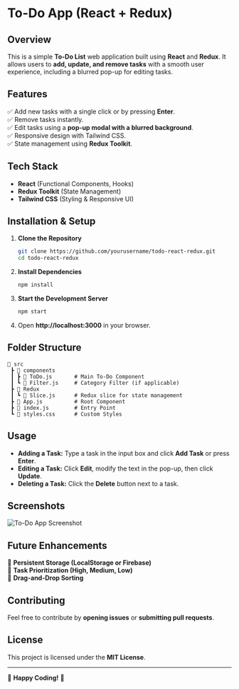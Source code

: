 # To-Do App (React + Redux)

## Overview
This is a simple **To-Do List** web application built using **React** and **Redux**. It allows users to **add, update, and remove tasks** with a smooth user experience, including a blurred pop-up for editing tasks.

## Features
✅ Add new tasks with a single click or by pressing **Enter**.  
✅ Remove tasks instantly.  
✅ Edit tasks using a **pop-up modal with a blurred background**.  
✅ Responsive design with Tailwind CSS.  
✅ State management using **Redux Toolkit**.  

## Tech Stack
- **React** (Functional Components, Hooks)
- **Redux Toolkit** (State Management)
- **Tailwind CSS** (Styling & Responsive UI)

## Installation & Setup
1. **Clone the Repository**
   ```sh
   git clone https://github.com/yourusername/todo-react-redux.git
   cd todo-react-redux
   ```
2. **Install Dependencies**
   ```sh
   npm install
   ```
3. **Start the Development Server**
   ```sh
   npm start
   ```
4. Open **http://localhost:3000** in your browser.

## Folder Structure
```
📂 src
 ┣ 📂 components
 ┃ ┣ 📜 ToDo.js       # Main To-Do Component
 ┃ ┗ 📜 Filter.js     # Category Filter (if applicable)
 ┣ 📂 Redux
 ┃ ┗ 📜 Slice.js      # Redux slice for state management
 ┣ 📜 App.js          # Root Component
 ┣ 📜 index.js        # Entry Point
 ┗ 📜 styles.css      # Custom Styles
```

## Usage
- **Adding a Task:** Type a task in the input box and click **Add Task** or press **Enter**.
- **Editing a Task:** Click **Edit**, modify the text in the pop-up, then click **Update**.
- **Deleting a Task:** Click the **Delete** button next to a task.

## Screenshots
![To-Do App Screenshot](https://via.placeholder.com/800x400.png?text=To-Do+App+UI)

## Future Enhancements
🚀 **Persistent Storage (LocalStorage or Firebase)**  
🚀 **Task Prioritization (High, Medium, Low)**  
🚀 **Drag-and-Drop Sorting**  

## Contributing
Feel free to contribute by **opening issues** or **submitting pull requests**.

## License
This project is licensed under the **MIT License**.

---
🎯 **Happy Coding!** 🚀

